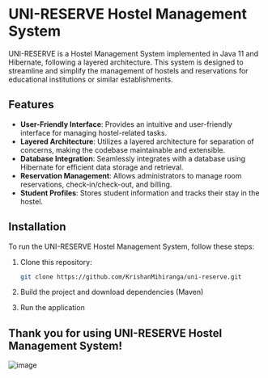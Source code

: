 # UNI-RESERVE Hostel Management System

UNI-RESERVE is a Hostel Management System implemented in Java 11 and Hibernate, following a layered architecture. This system is designed to streamline and simplify the management of hostels and reservations for educational institutions or similar establishments.

## Features

- **User-Friendly Interface**: Provides an intuitive and user-friendly interface for managing hostel-related tasks.
- **Layered Architecture**: Utilizes a layered architecture for separation of concerns, making the codebase maintainable and extensible.
- **Database Integration**: Seamlessly integrates with a database using Hibernate for efficient data storage and retrieval.
- **Reservation Management**: Allows administrators to manage room reservations, check-in/check-out, and billing.
- **Student Profiles**: Stores student information and tracks their stay in the hostel.

## Installation

To run the UNI-RESERVE Hostel Management System, follow these steps:

1. Clone this repository:

   ```bash
   git clone https://github.com/KrishanMihiranga/uni-reserve.git

2. Build the project and download dependencies (Maven)
3. Run the application


## Thank you for using UNI-RESERVE Hostel Management System!

![image](https://github.com/KrishanMihiranga/uni-reserve/assets/119467538/4c0c61d6-d592-463d-9aa8-2c21a0ae5c82)
